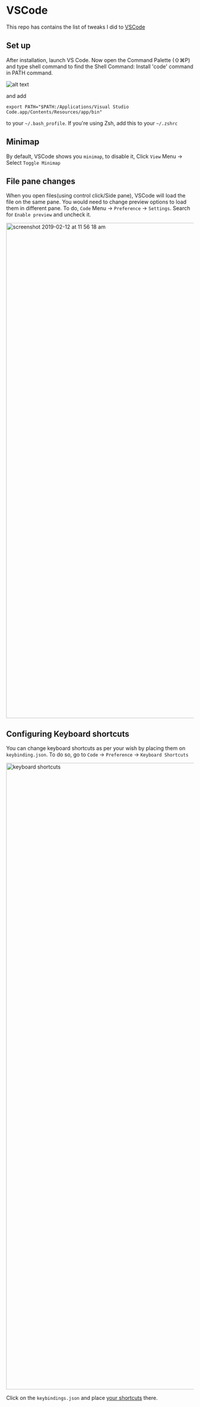 # VSCode

This repo has contains the list of tweaks I did to [VSCode](https://code.visualstudio.com/)

## Set up

After installation, launch VS Code. Now open the Command Palette (⇧⌘P) and type shell command to find the Shell Command: Install 'code' command in PATH command.

![alt text](https://i.stack.imgur.com/m2v5w.png)

and add 

    export PATH="$PATH:/Applications/Visual Studio Code.app/Contents/Resources/app/bin"
   
to your `~/.bash_profile`. If you're using Zsh, add this to your `~/.zshrc`

## Minimap

By default, VSCode shows you `minimap`, to disable it, Click `View` Menu -> Select `Toggle Minimap`

## File pane changes

When you open files(using control click/Side pane), VSCode will load the file on the same pane. You would need to change preview options to load them in different pane. To do, `Code` Menu -> `Preference` -> `Settings`. Search for `Enable preview` and uncheck it.

<img width="1328" alt="screenshot 2019-02-12 at 11 56 18 am" src="https://user-images.githubusercontent.com/1156953/52616131-7188d400-2ebd-11e9-9cfe-4d0d86338e33.png">

## Configuring Keyboard shortcuts

You can change keyboard shortcuts as per your wish by placing them on `keybinding.json`. To do so, go to `Code` -> `Preference` -> `Keyboard Shortcuts`  

<img width="1680" alt="keyboard shortcuts" src="https://user-images.githubusercontent.com/1156953/53314184-0be80f00-38e3-11e9-954a-9ecd8b7612e0.png">


Click on the `keybindings.json` and place [your shortcuts](https://github.com/sridharrajs/vscode/blob/master/keybindings.json) there.


